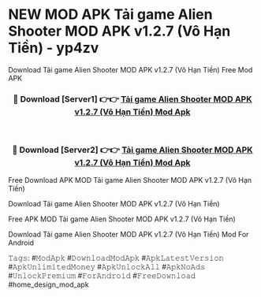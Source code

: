 # NEW MOD APK Tải game Alien Shooter MOD APK v1.2.7 (Vô Hạn Tiền) - yp4zv
Download Tải game Alien Shooter MOD APK v1.2.7 (Vô Hạn Tiền) Free Mod APK

<div align="center">
<h3>🔴 Download [Server1] 👉👉 <a href="https://apk-comot.site?title=Tải_game_Alien_Shooter_MOD_APK_v1.2.7_(Vô_Hạn_Tiền)">Tải game Alien Shooter MOD APK v1.2.7 (Vô Hạn Tiền) Mod Apk</a></h3><br>

<h3>🔴 Download [Server2] 👉👉 <a href="https://apk-comot.site?title=Tải_game_Alien_Shooter_MOD_APK_v1.2.7_(Vô_Hạn_Tiền)">Tải game Alien Shooter MOD APK v1.2.7 (Vô Hạn Tiền) Mod Apk</a></h3>
</div>


Free Download APK MOD Tải game Alien Shooter MOD APK v1.2.7 (Vô Hạn Tiền)

Download Tải game Alien Shooter MOD APK v1.2.7 (Vô Hạn Tiền) 

Free APK MOD Tải game Alien Shooter MOD APK v1.2.7 (Vô Hạn Tiền) 

Download Tải game Alien Shooter MOD APK v1.2.7 (Vô Hạn Tiền) Mod For Android

𝚃𝚊𝚐𝚜: #𝙼𝚘𝚍𝙰𝚙𝚔 #𝙳𝚘𝚠𝚗𝚕𝚘𝚊𝚍𝙼𝚘𝚍𝙰𝚙𝚔 #𝙰𝚙𝚔𝙻𝚊𝚝𝚎𝚜𝚝𝚅𝚎𝚛𝚜𝚒𝚘𝚗 #𝙰𝚙𝚔𝚄𝚗𝚕𝚒𝚖𝚒𝚝𝚎𝚍𝙼𝚘𝚗𝚎𝚢 #𝙰𝚙𝚔𝚄𝚗𝚕𝚘𝚌𝚔𝙰𝚕𝚕 #𝙰𝚙𝚔𝙽𝚘𝙰𝚍𝚜 #𝚄𝚗𝚕𝚘𝚌𝚔𝙿𝚛𝚎𝚖𝚒𝚞𝚖 #𝙵𝚘𝚛𝙰𝚗𝚍𝚛𝚘𝚒𝚍 #𝙵𝚛𝚎𝚎𝙳𝚘𝚠𝚗𝚕𝚘𝚊𝚍 #home_design_mod_apk